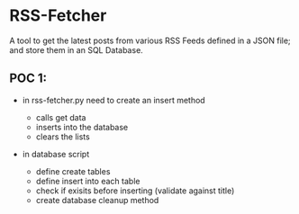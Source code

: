 # RSS-Fetcher
 A tool to get the latest posts from various RSS Feeds defined in a JSON file; and store them in an SQL Database.

## POC 1:
- in rss-fetcher.py need to create an insert method
    - calls get data
    - inserts into the database
    - clears the lists

- in database script
    - define create tables
    - define insert into each table
    - check if exisits before inserting (validate against title)
    - create database cleanup method
